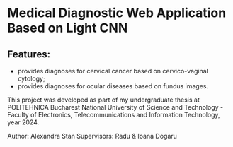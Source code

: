# Medical Diagnostic Web Application Based on Light CNN

## Features:
- provides diagnoses for cervical cancer based on cervico-vaginal cytology;
- provides diagnoses for ocular diseases based on fundus images.

This project was developed as part of my undergraduate thesis at POLITEHNICA Bucharest National University of Science and Technology - Faculty of Electronics, Telecommunications and Information Technology, year 2024.

Author: Alexandra Stan
Supervisors: Radu & Ioana Dogaru



  
